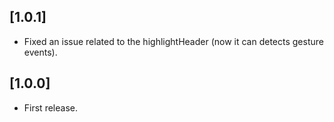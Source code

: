 ## [1.0.1]

* Fixed an issue related to the highlightHeader (now it can detects gesture events).

## [1.0.0]

* First release.
